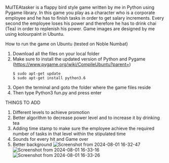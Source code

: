 MulTEAtasker is a flappy bird style game written by me in Python using Pygame library. In this game you play as a character who is a corporate employee 
and he has to finish tasks in order to get salary increments. Every second the employee loses his power and therefore he has to drink chai (Tea) in order to replenish his power. 
Game images are designed by me using kolourpaint in Ubuntu. 

How to run the game on Ubuntu (tested on Noble Numbat)
1) Download all the files on your local folder
2) Make sure to install the updated version of Python and Pygame (https://www.pygame.org/wiki/CompileUbuntu?parent=)
    ```
    $ sudo apt-get update
    $ sudo apt-get install python3.6
    ```
4) Open the terminal and goto the folder where the game files reside
5) Then type Python3 fun.py and press enter

THINGS TO ADD
1) Different levels to achieve promotion
2) Better algorithm to decrease power level and to increase it by drinking tea
3) Adding time stamp to make sure the employee achieve the required number of tasks in that level within the stipulated time
4) Sounds for every hit and Game over
5) Better background
![Screenshot from 2024-08-01 16-32-47](https://github.com/user-attachments/assets/99c2be0b-16f4-4641-a029-a2a9a84ebe49)
![Screenshot from 2024-08-01 16-33-16](https://github.com/user-attachments/assets/fee37ca5-e24e-4d39-8e92-87cf7d15d4c1)
![Screenshot from 2024-08-01 16-33-26](https://github.com/user-attachments/assets/a44d6286-8450-4e0e-bc6c-49656a7dd432)
